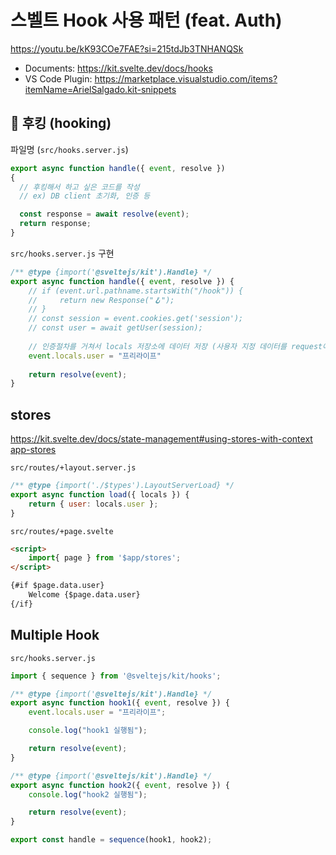 # 스벨트 Hook 사용 패턴 (feat. Auth)

https://youtu.be/kK93COe7FAE?si=215tdJb3TNHANQSk

- Documents: https://kit.svelte.dev/docs/hooks
- VS Code Plugin: https://marketplace.visualstudio.com/items?itemName=ArielSalgado.kit-snippets

## 🚦 후킹 (hooking)
파일명 (`src/hooks.server.js`)
```js
export async function handle({ event, resolve })
{
  // 후킹해서 하고 싶은 코드를 작성
  // ex) DB client 초기화, 인증 등

  const response = await resolve(event);
  return response;
}
```

`src/hooks.server.js` 구현
```js
/** @type {import('@sveltejs/kit').Handle} */
export async function handle({ event, resolve }) {
    // if (event.url.pathname.startsWith("/hook")) {
    //     return new Response("🪝");
    // }
    // const session = event.cookies.get('session');
    // const user = await getUser(session);
    
    // 인증절차를 거쳐서 locals 저장소에 데이터 저장 (사용자 지정 데이터를 request에 심은 것. 후킹을 이용해서)
    event.locals.user = "프리라이프"
    
    return resolve(event);
}
```

## stores
https://kit.svelte.dev/docs/state-management#using-stores-with-context
[app-stores](https://kit.svelte.dev/docs/modules#$app-stores)

`src/routes/+layout.server.js`
```js
/** @type {import('./$types').LayoutServerLoad} */
export async function load({ locals }) {
    return { user: locals.user };
} 
```

`src/routes/+page.svelte`
```html
<script>
    import{ page } from '$app/stores';
</script>

{#if $page.data.user}
    Welcome {$page.data.user}
{/if}
```

## Multiple Hook

`src/hooks.server.js`
```js
import { sequence } from '@sveltejs/kit/hooks';

/** @type {import('@sveltejs/kit').Handle} */
export async function hook1({ event, resolve }) {
    event.locals.user = "프리라이프";

    console.log("hook1 실행됨");

    return resolve(event);
}

/** @type {import('@sveltejs/kit').Handle} */
export async function hook2({ event, resolve }) {
    console.log("hook2 실행됨");

    return resolve(event);
}

export const handle = sequence(hook1, hook2);
```